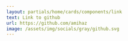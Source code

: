 ```yaml
---
layout: partials/home/cards/components/link
text: Link to github
url: https://github.com/amihaz
image: /assets/img/socials/gray/github.svg
---
```

